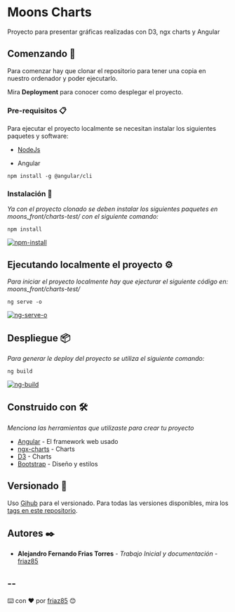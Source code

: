 # Moons Charts

Proyecto para presentar gráficas realizadas con D3, ngx charts y Angular

## Comenzando 🚀

Para comenzar hay que clonar el repositorio para tener una copia en nuestro ordenador y poder ejecutarlo. 

Mira **Deployment** para conocer como desplegar el proyecto.


### Pre-requisitos 📋

Para ejecutar el proyecto localmente se necesitan instalar los siguientes paquetes y software:

* [NodeJs](https://nodejs.org/es/download/)

* Angular
```
npm install -g @angular/cli
```

### Instalación 🔧

_Ya con el proyecto clonado se deben instalar los siguientes paquetes en moons_front/charts-test/ con el siguiente comando:_

```
npm install
```
<a target="_blank" href="https://imgbb.com/"><img src="https://i.ibb.co/XyVMqJ5/npm-install.png" alt="npm-install" border="0"></a>

## Ejecutando localmente el proyecto ⚙️

_Para iniciar el proyecto localmente hay que ejecturar el siguiente código en: moons_front/charts-test/_

```
ng serve -o
```
<a target="_blank" href="https://ibb.co/qFX8xJV"><img src="https://i.ibb.co/qFX8xJV/ng-serve-o.png" alt="ng-serve-o" border="0"></a>


## Despliegue 📦

_Para generar le deploy del proyecto se utiliza el siguiente comando:_

```
ng build
```
<a target="_blank" href="https://ibb.co/pJt6dHz"><img src="https://i.ibb.co/pJt6dHz/ng-build.png" alt="ng-build" border="0"></a>
## Construido con 🛠️

_Menciona las herramientas que utilizaste para crear tu proyecto_

* [Angular](https://angular.io/) - El framework web usado
* [ngx-charts](https://swimlane.gitbook.io/ngx-charts/) - Charts
* [D3](https://d3js.org/) - Charts
* [Bootstrap](https://getbootstrap.com/) - Diseño y estilos

## Versionado 📌

Uso [Gihub](https://github.com/) para el versionado. Para todas las versiones disponibles, mira los [tags en este repositorio](https://github.com/friaz85/moons_front).

## Autores ✒️

* **Alejandro Fernando Frias Torres** - *Trabajo Inicial y documentación* - [friaz85](https://github.com/friaz85)



--
-
⌨️ con ❤️ por [friaz85](https://github.com/friaz85) 😊
